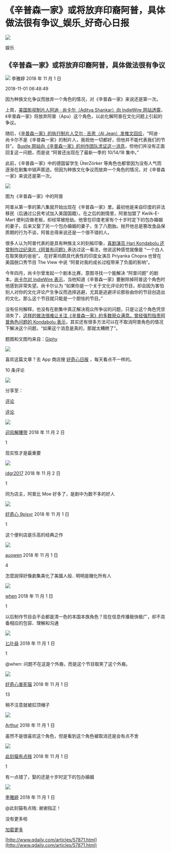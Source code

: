 # 《辛普森一家》或将放弃印裔阿普，具体做法很有争议_娱乐_好奇心日报
![](https://github.com/OkamiWong/clipped-web-pages/blob/master/Images/2020-9-16%2023-41-17/25a1414c-2e19-4e91-bbae-e0f5c9eadf75.gif)

娱乐

## 《辛普森一家》或将放弃印裔阿普，具体做法很有争议

 [![](https://github.com/OkamiWong/clipped-web-pages/blob/master/Images/2020-9-16%2023-41-17/1217abd5-0d1e-47f4-9cef-ccf8527bc28c.jpeg)](javascript:void(0)) 李雅婷 2018 年 11 月 1 日

2018-11-01 06:48:49

因为种族文化争议而放弃一个角色的情况，对《辛普森一家》来说还是第一次。

上周，[美国影视制片人阿迪 · 尚卡尔（Aditya Shankar）向 IndieWire 网站透露](https://www.indiewire.com/2018/10/simpsons-drop-apu-character-adi-shankar-1202015372/)，《辛普森一家》将放弃阿普（Apu）这个角色，以此化解阿普在文化问题上引起的争议。

随后，《[辛普森一家》的执行制片人艾尔 · 吉恩（Al Jean）发推文回应](https://twitter.com/AlJean/status/1056684110867918848)，“阿迪 · 尚卡尔不是《辛普森一家》的制片人，我祝他一切都好，但他并不能代表我们的节目”。 [Bustle 网站向《辛普森一家》的创作团队求证这一消息](https://www.bustle.com/p/the-simpsons-will-reportedly-drop-apu-from-the-show-in-the-wake-of-controversy-nobody-is-happy-about-it-13016530)，但他们并没有正面回复这一问题，而是说 “阿普还出现在了最新一季的 10/14/18 集中。”

此前，《辛普森一家》中的德国留学生 ÜterZörker 等角色也都曾因为没有人气而逐渐在剧集中销声匿迹。但因为种族文化争议而放弃一个角色的情况，对《辛普森一家》来说还是第一次。

![](https://github.com/OkamiWong/clipped-web-pages/blob/master/Images/2020-9-16%2023-41-17/fedc364b-92e1-4322-930e-0520028fecde.webp)

图为《辛普森一家》中的阿普 

阿普从第一季的第八集就开始出现在《辛普森一家》里。最初他是来自印度的非法移民（后通过公民考试加入美国国籍）。在之后的剧情里，阿普加盟了 Kwilk-E-Mart 便利店做老板，却经常被抢劫。他曾在印度老家有个十岁时定下的包办婚姻的妻子，后来又娶了另一个包办婚姻的妻子，生了八胞胎。抛开他总是篡改食品保质期的行为不谈，阿普总得来说还是一个很不错的人。

很多人认为阿普代表的是具有种族主义的刻板印象，[喜剧演员 Hari Kondabolu 还曾制作过纪录片《阿普有问题》](https://youtu.be/zGzvEqBvkP8)表达过这一看法，他说这种感觉就像是 “一个白人在取笑我的爸爸”。 在好莱坞颇具代表性的印度女演员 Priyanka Chopra 也曾在美国脱口秀节目 The View 中说 “阿普对我的成长过程带来了负面的影响”。

今年四月，尚卡尔曾发起一个剧本比赛，意图寻找一个能解决 “阿普问题” 的剧本。[尚卡尔对 IndieWire 表示](https://www.indiewire.com/2018/10/simpsons-drop-apu-character-adi-shankar-1202015372/)，当他知道《辛普森一家》要删除掉阿普这个角色时他感到非常失望。尚卡尔认为 “如果你是一个关于文化评论的节目，却会因为害怕别人对你的文化评论产生争议而选择逃避，尤其是逃避评论那些由你的节目创造出的文化，那么这个节目就只能是一个胆怯的节目。”

没有任何解释，也没有在剧集中真正解决观众所争议的问题，只是让这个角色凭空消失了，[这样的做法很难让关注《辛普森一家》的多数观众满意。](https://twitter.com/annnaadilli/status/1056475129763557376)[曾经强烈指责阿普角色问题的 Kondabolu 表示](https://www.bustle.com/p/the-simpsons-will-reportedly-drop-apu-from-the-show-in-the-wake-of-controversy-nobody-is-happy-about-it-13016530)，其实还有很多方法可以在不取消阿普角色的情况下解决这个问题，“如果这个消息是真的，那就太糟糕了”。

题图和文图均来自：[Giphy](https://giphy.com/gifs/season-14-the-simpsons-14x7-3orif3gnC7Gip63LDG)

![](https://github.com/OkamiWong/clipped-web-pages/blob/master/Images/2020-9-16%2023-41-17/f79bd3d2-fcea-461f-9e32-0d4f62ec7530.webp)

喜欢这篇文章？去 App 商店搜 [好奇心日报](http://m.qdaily.com/mobile/downloads/empty/2) ，每天看点不一样的。

10 条评论

[![](https://github.com/OkamiWong/clipped-web-pages/blob/master/Images/2020-9-16%2023-41-17/a5eec9cb-baaf-4db5-9f9b-463f80744604.png)
](javascript:;)

分享至：[](#)[](#)

[评论](#)

[评论](#)

 [![](https://github.com/OkamiWong/clipped-web-pages/blob/master/Images/2020-9-16%2023-41-17/055e92e0-1092-44ef-8e1d-2c6dff36a90c.png)](javascript:void(0)) 

[迎风解腰带](javascript:void(0)) 2018 年 11 月 2 日

1

现实性才是最重要

 [![](https://github.com/OkamiWong/clipped-web-pages/blob/master/Images/2020-9-16%2023-41-17/59092580-dd4f-470f-bf76-02fa035ffa76.png)](javascript:void(0)) 

[jdgr2017](javascript:void(0)) 2018 年 11 月 2 日

1

同为店主，阿普比 Moe 好多了，是剧中为数不多的好人

 [![](https://github.com/OkamiWong/clipped-web-pages/blob/master/Images/2020-9-16%2023-41-17/b7f7b514-39e4-4321-8958-c4cb7827f7ad.jpeg)](javascript:void(0)) 

[好奇心 9pjsvr](javascript:void(0)) 2018 年 11 月 1 日

1

这个便利店是乐高的经典之作

 [![](https://github.com/OkamiWong/clipped-web-pages/blob/master/Images/2020-9-16%2023-41-17/6d68eae5-e9d0-45d8-a4c4-3341d29aed6c.png)](javascript:void(0)) 

[auowen](javascript:void(0)) 2018 年 11 月 1 日

4

怎麼說得好像劇集美化了美國人般‥ 明明是醜化所有人

 [![](https://github.com/OkamiWong/clipped-web-pages/blob/master/Images/2020-9-16%2023-41-17/4f50510e-f245-4f30-9987-7b1386d4c379.jpeg)](javascript:void(0)) 

[when](javascript:void(0)) 2018 年 11 月 1 日

1

以后制作节目会不会都是清一色的本国本族角色？现在信息传播极快极广，却不具备相应的包容、理解和沟通

 [![](https://github.com/OkamiWong/clipped-web-pages/blob/master/Images/2020-9-16%2023-41-17/3426999d-ddc6-4d66-89f3-c9f23029ed94.png)](javascript:void(0)) 

[匕卟赑](javascript:void(0)) 2018 年 11 月 1 日

1

@when: 问题不在这是个外裔，而是这个节目取笑了这个外裔。

 [![](https://github.com/OkamiWong/clipped-web-pages/blob/master/Images/2020-9-16%2023-41-17/0ba2a7c1-1ecf-47f0-bc61-17ede9518bf5.png)](javascript:void(0)) 

[好奇心害死猫](javascript:void(0)) 2018 年 11 月 1 日

13

稍不注意就被扣顶帽子

 [![](https://github.com/OkamiWong/clipped-web-pages/blob/master/Images/2020-9-16%2023-41-17/e69f7cc4-5f42-4b90-8714-a6cb922f40f8.jpeg)](javascript:void(0)) 

[Arthur](javascript:void(0)) 2018 年 11 月 1 日

虽然不是很喜欢这个角色，但是看到这个角色被取消还是会有点不舍

 [![](https://github.com/OkamiWong/clipped-web-pages/blob/master/Images/2020-9-16%2023-41-17/f594e405-e010-4a72-8b32-461722c68966.jpeg)](javascript:void(0)) 

[此刻猫有点贱](javascript:void(0)) 2018 年 11 月 1 日

1

有一点错了，娶的还是十岁时定下的包办婚姻

 [![](https://github.com/OkamiWong/clipped-web-pages/blob/master/Images/2020-9-16%2023-41-17/4f5e84fe-bed3-4a6e-b57e-c72ab365c65a.jpeg)](javascript:void(0)) 

[李雅婷](javascript:void(0)) 2018 年 11 月 1 日

@此刻猫有点贱: 谢谢指正！

没有更多啦

[加载更多](#)

 [http://www.qdaily.com/articles/57871.html](http://www.qdaily.com/articles/57871.html)
